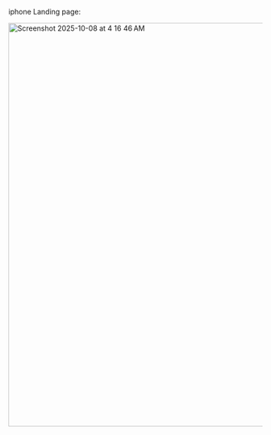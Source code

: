 iphone Landing page:

<img width="1280" height="800" alt="Screenshot 2025-10-08 at 4 16 46 AM" src="https://github.com/user-attachments/assets/e5327862-34a2-4535-95ee-6a44e0302850" />

